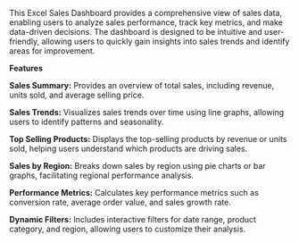 
This Excel Sales Dashboard provides a comprehensive view of sales data, enabling users to analyze sales performance, track key metrics, and make data-driven decisions. The dashboard is designed to be intuitive and user-friendly, allowing users to quickly gain insights into sales trends and identify areas for improvement.

**Features**

**Sales Summary:** Provides an overview of total sales, including revenue, units sold, and average selling price.

**Sales Trends:** Visualizes sales trends over time using line graphs, allowing users to identify patterns and seasonality.

**Top Selling Products:** Displays the top-selling products by revenue or units sold, helping users understand which products are driving sales.

**Sales by Region:** Breaks down sales by region using pie charts or bar graphs, facilitating regional performance analysis.

**Performance Metrics:** Calculates key performance metrics such as conversion rate, average order value, and sales growth rate.

**Dynamic Filters:** Includes interactive filters for date range, product category, and region, allowing users to customize their analysis.
